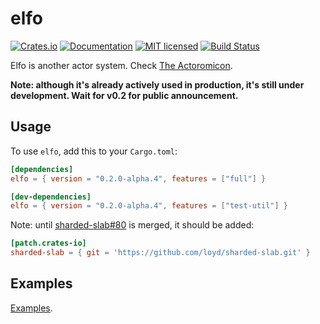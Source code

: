 # elfo

[![Crates.io][crates-badge]][crates-url]
[![Documentation][docs-badge]][docs-url]
[![MIT licensed][mit-badge]][mit-url]
[![Build Status][actions-badge]][actions-url]

[crates-badge]: https://img.shields.io/crates/v/elfo.svg
[crates-url]: https://crates.io/crates/elfo
[docs-badge]: https://docs.rs/elfo/0.2.0-alpha.4/elfo
[docs-url]: https://docs.rs/elfo/0.2.0-alpha.4/elfo
[mit-badge]: https://img.shields.io/badge/license-MIT-blue.svg
[mit-url]: https://github.com/loyd/elfo/blob/master/LICENSE
[actions-badge]: https://github.com/elfo-rs/elfo/actions/workflows/ci.yml/badge.svg
[actions-url]: https://github.com/elfo-rs/elfo/actions/workflows/ci.yml

Elfo is another actor system. Check [The Actoromicon](http://actoromicon.rs/).

**Note: although it's already actively used in production, it's still under development. Wait for v0.2 for public announcement.**

## Usage
To use `elfo`, add this to your `Cargo.toml`:
```toml
[dependencies]
elfo = { version = "0.2.0-alpha.4", features = ["full"] }

[dev-dependencies]
elfo = { version = "0.2.0-alpha.4", features = ["test-util"] }
```

Note: until [sharded-slab#80](https://github.com/hawkw/sharded-slab/pull/80) is merged, it should be added:
```toml
[patch.crates-io]
sharded-slab = { git = 'https://github.com/loyd/sharded-slab.git' }
```

## Examples
[Examples](examples).
